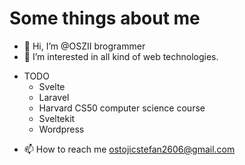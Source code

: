 <h1>Some things about me</h1>

- 👋 Hi, I’m @OSZII brogrammer
- 👀 I’m interested in all kind of web technologies.
<!-- - 🌱 I’m currently learning pure hardcore css to suffer my self to knowledge. -->
<!-- - 🧮 Things i want to learn or look into -->

  - TODO
    - Svelte 
    - Laravel
    - Harvard CS50 computer science course
    - Sveltekit
    - Wordpress
  
<!--   - Front-End-Frameworks and libraries
    - SveltJS!
    - Vue
    - Tailwind! -->
<!--     - Halfmoon
  - JS Frameworks
    - PixiJS
    - Web3JS
    - NextJS
    - RemixJS

  - Programming Languages I wanna learn
    - Kotlin
    - Go
    - Rust
    - Taicchi
    - Cobol (Yeah that's an old one)!
    - Fortran (Old too)!
    (Cobol and Fortran are btw. must knows for me 😂)
    - V (brand new and looks interesting) 
    
  - Other stuff I wanna learn
    - Web Sockets!
    - SciKit or Tensorflow
    - p5js
    - Sass or Less
    - CSS advanced Design and Animations!
    - Linux (improving in this area) -->
    
- 📫 How to reach me ostojicstefan2606@gmail.com

<!---
OSZII/OSZII is a ✨ special ✨ repository because its `README.md` (this file) appears on your GitHub profile.
You can click the Preview link to take a look at your changes.
--->
